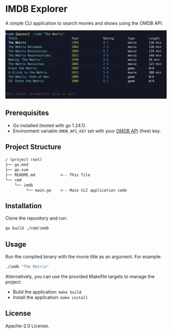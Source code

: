 # IMDB Explorer

A simple CLI application to search movies and shows using the OMDB API.

<img src="./screenshot.png" alt="image showing how to search shows and movies called 'the matrix'" width="600"/>

## Prerequisites

- Go installed (tested with go 1.24.1).
- Environment variable `OMDB_API_KEY` set with your [OMDB API](https://www.omdbapi.com/) (free) key.

## Project Structure

```
/ (project root)
├── go.mod
├── go.sum
├── README.md           <-- This file
└── cmd
    └── imdb
         └── main.go    <-- Main CLI application code
```

## Installation

Clone the repository and run:

```bash
go build ./cmd/imdb
```

## Usage

Run the compiled binary with the movie title as an argument. For example:

```bash
./imdb "The Matrix"
```

Alternatively, you can use the provided Makefile targets to manage the project:
- Build the application: `make build`
- Install the application: `make install`

## License

Apache-2.0 License.
